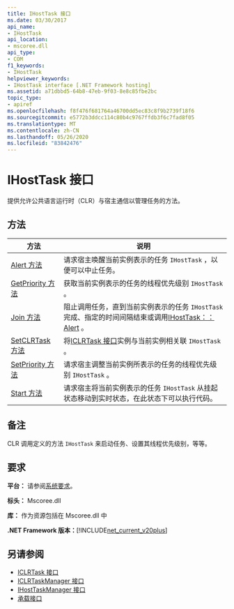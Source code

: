 ```yaml
---
title: IHostTask 接口
ms.date: 03/30/2017
api_name:
- IHostTask
api_location:
- mscoree.dll
api_type:
- COM
f1_keywords:
- IHostTask
helpviewer_keywords:
- IHostTask interface [.NET Framework hosting]
ms.assetid: a71dbbd5-64b8-47eb-9f03-8e8c85fbe2bc
topic_type:
- apiref
ms.openlocfilehash: f8f476f681764a46700dd5ec83c8f9b2739f18f6
ms.sourcegitcommit: e5772b3ddcc114c80b4c9767ffdb3f6c7fad8f05
ms.translationtype: MT
ms.contentlocale: zh-CN
ms.lasthandoff: 05/26/2020
ms.locfileid: "83842476"
---
```

# <a name="ihosttask-interface"></a>IHostTask 接口
提供允许公共语言运行时（CLR）与宿主通信以管理任务的方法。  
  
## <a name="methods"></a>方法  
  
|方法|说明|  
|------------|-----------------|  
|[Alert 方法](ihosttask-alert-method.md)|请求宿主唤醒当前实例表示的任务 `IHostTask` ，以便可以中止任务。|  
|[GetPriority 方法](ihosttask-getpriority-method.md)|获取当前实例表示的任务的线程优先级别 `IHostTask` 。|  
|[Join 方法](../../../../docs/framework/unmanaged-api/hosting/ihosttask-join-method.md)|阻止调用任务，直到当前实例表示的任务 `IHostTask` 完成、指定的时间间隔结束或调用[IHostTask：： Alert](ihosttask-alert-method.md) 。|  
|[SetCLRTask 方法](../../../../docs/framework/unmanaged-api/hosting/ihosttask-setclrtask-method.md)|将[ICLRTask 接口](iclrtask-interface.md)实例与当前实例相关联 `IHostTask` 。|  
|[SetPriority 方法](ihosttask-setpriority-method.md)|请求宿主调整当前实例所表示的任务的线程优先级别 `IHostTask` 。|  
|[Start 方法](ihosttask-start-method.md)|请求宿主将当前实例表示的任务 `IHostTask` 从挂起状态移动到实时状态，在此状态下可以执行代码。|  
  
## <a name="remarks"></a>备注  
 CLR 调用定义的方法 `IHostTask` 来启动任务、设置其线程优先级别，等等。  
  
## <a name="requirements"></a>要求  
 **平台：** 请参阅[系统要求](../../get-started/system-requirements.md)。  
  
 **标头：** Mscoree.dll  
  
 **库：** 作为资源包括在 Mscoree.dll 中  
  
 **.NET Framework 版本：**[!INCLUDE[net_current_v20plus](../../../../includes/net-current-v20plus-md.md)]  
  
## <a name="see-also"></a>另请参阅

- [ICLRTask 接口](iclrtask-interface.md)
- [ICLRTaskManager 接口](iclrtaskmanager-interface.md)
- [IHostTaskManager 接口](ihosttaskmanager-interface.md)
- [承载接口](hosting-interfaces.md)
